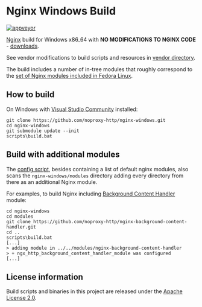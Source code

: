 Nginx Windows Build
===================

[![appveyor](https://ci.appveyor.com/api/projects/status/github/noproxy-http/nginx-windows?svg=true)](https://ci.appveyor.com/project/staticlibs/nginx-windows)

[Nginx](https://nginx.org/) build for Windows x86_64 with **NO MODIFICATIONS TO NGINX CODE** - [downloads](https://github.com/noproxy-http/nginx-windows/releases).

See vendor modifications to build scripts and resources in [vendor directory](https://github.com/noproxy-http/nginx-windows/tree/master/vendor).

The build includes a number of in-tree modules that roughly correspond to the [set of Nginx modules included in Fedora Linux](https://src.fedoraproject.org/rpms/nginx/blob/4c725813a0b4b4e8d5b8b386422dbec328b70df8/f/nginx.spec#_299).

How to build
------------

On Windows with [Visual Studio Community](https://visualstudio.microsoft.com/vs/community/) installed:

```
git clone https://github.com/noproxy-http/nginx-windows.git
cd nginx-windows
git submodule update --init
scripts\build.bat
```

Build with additional modules
-----------------------------

The [config script](https://github.com/noproxy-http/nginx-windows/blob/master/scripts/conf.sh#L16), besides containing a list of default nginx modules,
also scans the `nginx-windows/modules` directory adding every directory from there as an additional Nginx module.

For examples, to build Nginx including [Background Content Handler](https://github.com/noproxy-http/nginx-background-content-handler) module:

```
cd nginx-windows
cd modules
git clone https://github.com/noproxy-http/nginx-background-content-handler.git
cd ..
scripts\build.bat
[...]
> adding module in ../../modules/nginx-background-content-handler
> + ngx_http_background_content_handler_module was configured
[...]
```

License information
-------------------

Build scripts and binaries in this project are released under the [Apache License 2.0](http://www.apache.org/licenses/LICENSE-2.0).